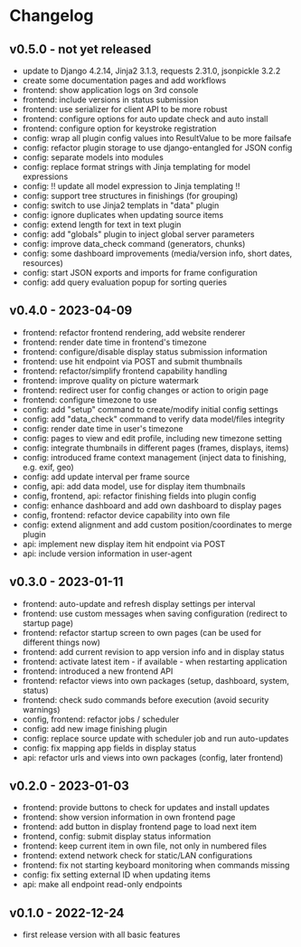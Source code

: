 # Changelog

## v0.5.0 - not yet released

* update to Django 4.2.14, Jinja2 3.1.3, requests 2.31.0, jsonpickle 3.2.2
* create some documentation pages and add workflows
* frontend: show application logs on 3rd console
* frontend: include versions in status submission
* frontend: use serializer for client API to be more robust
* frontend: configure options for auto update check and auto install
* frontend: configure option for keystroke registration
* config: wrap all plugin config values into ResultValue to be more failsafe
* config: refactor plugin storage to use django-entangled for JSON config
* config: separate models into modules
* config: replace format strings with Jinja templating for model expressions
* config: !! update all model expression to Jinja templating !!
* config: support tree structures in finishings (for grouping)
* config: switch to use Jinja2 templats in "data" plugin
* config: ignore duplicates when updating source items
* config: extend length for text in text plugin
* config: add "globals" plugin to inject global server parameters
* config: improve data_check command (generators, chunks)
* config: some dashboard improvements (media/version info, short dates, resources)
* config: start JSON exports and imports for frame configuration
* config: add query evaluation popup for sorting queries


## v0.4.0 - 2023-04-09

* frontend: refactor frontend rendering, add website renderer
* frontend: render date time in frontend's timezone
* frontend: configure/disable display status submission information
* frontend: use hit endpoint via POST and submit thumbnails
* frontend: refactor/simplify frontend capability handling
* frontend: improve quality on picture watermark
* frontend: redirect user for config changes or action to origin page
* frontend: configure timezone to use
* config: add "setup" command to create/modify initial config settings
* config: add "data_check" command to verify data model/files integrity
* config: render date time in user's timezone
* config: pages to view and edit profile, including new timezone setting
* config: integrate thumbnails in different pages (frames, displays, items)
* config: introduced frame context management (inject data to finishing, e.g. exif, geo)
* config: add update interval per frame source
* config, api: add data model, use for display item thumbnails
* config, frontend, api: refactor finishing fields into plugin config
* config: enhance dashboard and add own dashboard to display pages
* config, frontend: refactor device capability into own file
* config: extend alignment and add custom position/coordinates to merge plugin
* api: implement new display item hit endpoint via POST
* api: include version information in user-agent

## v0.3.0 - 2023-01-11

* frontend: auto-update and refresh display settings per interval
* frontend: use custom messages when saving configuration (redirect to startup page)
* frontend: refactor startup screen to own pages (can be used for different things now)
* frontend: add current revision to app version info and in display status
* frontend: activate latest item - if available - when restarting application
* frontend: introduced a new frontend API
* frontend: refactor views into own packages (setup, dashboard, system, status)
* frontend: check sudo commands before execution (avoid security warnings)
* config, frontend: refactor jobs / scheduler
* config: add new image finishing plugin
* config: replace source update with scheduler job and run auto-updates
* config: fix mapping app fields in display status
* api: refactor urls and views into own packages (config, later frontend)

## v0.2.0 - 2023-01-03

* frontend: provide buttons to check for updates and install updates
* frontend: show version information in own frontend page
* frontend: add button in display frontend page to load next item
* frontend, config: submit display status information
* frontend: keep current item in own file, not only in numbered files
* frontend: extend network check for static/LAN configurations
* frontend: fix not starting keyboard monitoring when commands missing
* config: fix setting external ID when updating items 
* api: make all endpoint read-only endpoints

## v0.1.0 - 2022-12-24

* first release version with all basic features

